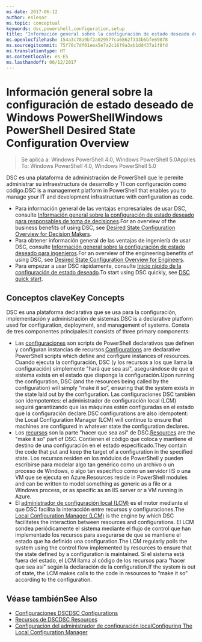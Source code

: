 ```yaml
---
ms.date: 2017-06-12
author: eslesar
ms.topic: conceptual
keywords: dsc,powershell,configuration,setup
title: "Información general sobre la configuración de estado deseado de Windows PowerShell"
ms.openlocfilehash: 154a3c78a9bf2a029577ca6862f333b6bfe69878
ms.sourcegitcommit: 75f70c7df01eea5e7a2c16f9a3ab1dd437a1f8fd
ms.translationtype: HT
ms.contentlocale: es-ES
ms.lasthandoff: 06/12/2017
---
```

# <a name="windows-powershell-desired-state-configuration-overview"></a><span data-ttu-id="08070-103">Información general sobre la configuración de estado deseado de Windows PowerShell</span><span class="sxs-lookup"><span data-stu-id="08070-103">Windows PowerShell Desired State Configuration Overview</span></span> 

> <span data-ttu-id="08070-104">Se aplica a: Windows PowerShell 4.0, Windows PowerShell 5.0</span><span class="sxs-lookup"><span data-stu-id="08070-104">Applies To: Windows PowerShell 4.0, Windows PowerShell 5.0</span></span>

<span data-ttu-id="08070-105">DSC es una plataforma de administración de PowerShell que le permite administrar su infraestructura de desarrollo y TI con configuración como código.</span><span class="sxs-lookup"><span data-stu-id="08070-105">DSC is a management platform in PowerShell that enables you to manage your IT and development infrastructure with configuration as code.</span></span>

- <span data-ttu-id="08070-106">Para información general de las ventajas empresariales de usar DSC, consulte [Información general sobre la configuración de estado deseado para responsables de toma de decisiones](decisionMaker.md).</span><span class="sxs-lookup"><span data-stu-id="08070-106">For an overview of the business benefits of using DSC, see [Desired State Configuration Overview for Decision Makers](decisionMaker.md).</span></span>
- <span data-ttu-id="08070-107">Para obtener información general de las ventajas de ingeniería de usar DSC, consulte [Información general sobre la configuración de estado deseado para ingenieros](DscForEngineers.md).</span><span class="sxs-lookup"><span data-stu-id="08070-107">For an overview of the engineering benefits of using DSC, see [Desired State Configuration Overview for Engineers](DscForEngineers.md).</span></span>
- <span data-ttu-id="08070-108">Para empezar a usar DSC rápidamente, consulte [Inicio rápido de la configuración de estado deseado](quickStart.md).</span><span class="sxs-lookup"><span data-stu-id="08070-108">To start using DSC quickly, see [DSC quick start](quickStart.md).</span></span>

## <a name="key-concepts"></a><span data-ttu-id="08070-109">Conceptos clave</span><span class="sxs-lookup"><span data-stu-id="08070-109">Key Concepts</span></span>

<span data-ttu-id="08070-110">DSC es una plataforma declarativa que se usa para la configuración, implementación y administración de sistemas.</span><span class="sxs-lookup"><span data-stu-id="08070-110">DSC is a declarative platform used for configuration, deployment, and management of systems.</span></span> <span data-ttu-id="08070-111">Consta de tres componentes principales:</span><span class="sxs-lookup"><span data-stu-id="08070-111">It consists of three primary components:</span></span>

- <span data-ttu-id="08070-112">Las [configuraciones](configurations.md) son scripts de PowerShell declarativos que definen y configuran instancias de recursos.</span><span class="sxs-lookup"><span data-stu-id="08070-112">[Configurations](configurations.md) are declarative PowerShell scripts which define and configure instances of resources.</span></span>
    <span data-ttu-id="08070-113">Cuando ejecuta la configuración, DSC (y los recursos a los que llama la configuración) simplemente "hará que sea así", asegurándose de que el sistema exista en el estado que disponga la configuración.</span><span class="sxs-lookup"><span data-stu-id="08070-113">Upon running the configuration, DSC (and the resources being called by the configuration) will simply “make it so”, ensuring that the system exists in the state laid out by the configuration.</span></span> 
    <span data-ttu-id="08070-114">Las configuraciones DSC también son idempotentes: el administrador de configuración local (LCM) seguirá garantizando que las máquinas estén configuradas en el estado que la configuración declare.</span><span class="sxs-lookup"><span data-stu-id="08070-114">DSC configurations are also idempotent: the Local Configuration Manager (LCM) will continue to ensure that machines are configured in whatever state the configuration declares.</span></span>
- <span data-ttu-id="08070-115">Los [recursos](resources.md) son la parte "hacer que sea así" de DSC.</span><span class="sxs-lookup"><span data-stu-id="08070-115">[Resources](resources.md) are the "make it so" part of DSC.</span></span> <span data-ttu-id="08070-116">Contienen el código que coloca y mantiene el destino de una configuración en el estado especificado.</span><span class="sxs-lookup"><span data-stu-id="08070-116">They contain the code that put and keep the target of a configuration in the specified state.</span></span> 
    <span data-ttu-id="08070-117">Los recursos residen en los módulos de PowerShell y pueden escribirse para modelar algo tan genérico como un archivo o un proceso de Windows, o algo tan específico como un servidor IIS o una VM que se ejecuta en Azure.</span><span class="sxs-lookup"><span data-stu-id="08070-117">Resources reside in PowerShell modules and can be written to model something as generic as a file or a Windows process, or as specific as an IIS server or a VM running in Azure.</span></span>
- <span data-ttu-id="08070-118">El [administrador de configuración local (LCM)](metaConfig.md) es el motor mediante el que DSC facilita la interacción entre recursos y configuraciones.</span><span class="sxs-lookup"><span data-stu-id="08070-118">The [Local Configuration Manager (LCM)](metaConfig.md) is the engine by which DSC facilitates the interaction between resources and configurations.</span></span> 
    <span data-ttu-id="08070-119">El LCM sondea periódicamente el sistema mediante el flujo de control que han implementado los recursos para asegurarse de que se mantiene el estado que ha definido una configuration.</span><span class="sxs-lookup"><span data-stu-id="08070-119">The LCM regularly polls the system using the control flow implemented by resources to ensure that the state defined by a configuration is maintained.</span></span> 
    <span data-ttu-id="08070-120">Si el sistema está fuera del estado, el LCM llama al código de los recursos para "hacer que sea así" según la declaración de la configuration.</span><span class="sxs-lookup"><span data-stu-id="08070-120">If the system is out of state, the LCM makes calls to the code in resources to “make it so” according to the configuration.</span></span> 

## <a name="see-also"></a><span data-ttu-id="08070-121">Véase también</span><span class="sxs-lookup"><span data-stu-id="08070-121">See Also</span></span>

- [<span data-ttu-id="08070-122">Configuraciones DSC</span><span class="sxs-lookup"><span data-stu-id="08070-122">DSC Configurations</span></span>](configurations.md)
- [<span data-ttu-id="08070-123">Recursos de DSC</span><span class="sxs-lookup"><span data-stu-id="08070-123">DSC Resources</span></span>](resources.md)
- [<span data-ttu-id="08070-124">Configuración del administrador de configuración local</span><span class="sxs-lookup"><span data-stu-id="08070-124">Configuring The Local Configuration Manager</span></span>](metaConfig.md)

